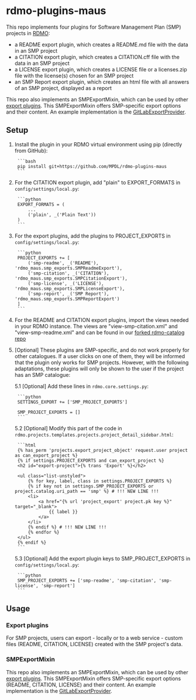 # rdmo-plugins-maus

This repo implements four plugins for Software Management Plan (SMP) projects in [RDMO](https://github.com/rdmorganiser/rdmo):

* a README export plugin, which creates a README.md file with the data in an SMP project
* a CITATION export plugin, which creates a CITATION.cff file with the data in an SMP project
* a LICENSE export plugin, which creates a LICENSE file or a licenses.zip file with the license(s) chosen for an SMP project
* an SMP Report export plugin, which creates an html file with all answers of an SMP project, displayed as a report

This repo also implements an SMPExportMixin, which can be used by other [export plugins](https://rdmo.readthedocs.io/en/latest/plugins/#project-export-plugins). This SMPExportMixin offers SMP-specific export options and their content. An example implementation is the [GitLabExportProvider](https://github.com/MPDL/rdmo-plugins-gitlab/tree/dev).


## Setup

1. Install the plugin in your RDMO virtual environment using pip (directly from GitHub):

        ```bash
        pip install git+https://github.com/MPDL/rdmo-plugins-maus
        ```

2. For the CITATION export plugin, add "plain" to EXPORT_FORMATS in `config/settings/local.py`:

        ```python
        EXPORT_FORMATS = (
            ...
            ('plain', _('Plain Text'))
        )
        ```

3. For the export plugins, add the plugins to PROJECT_EXPORTS in `config/settings/local.py`:

        ```python
        PROJECT_EXPORTS += [
            ('smp-readme', _('README'), 'rdmo_maus.smp_exports.SMPReadmeExport'),
            ('smp-citation', _('CITATION'), 'rdmo_maus.smp_exports.SMPCitationExport'),
            ('smp-license', _('LICENSE'), 'rdmo_maus.smp_exports.SMPLicenseExport'),
            ('smp-report', _('SMP Report'), 'rdmo_maus.smp_exports.SMPReportExport')
        ]
        ```

4. For the README and CITATION export plugins, import the views needed in your RDMO instance. The views are "view-smp-citation.xml" and "view-smp-readme.xml" and can be found in our [forked rdmo-catalog repo](https://github.com/MPDL/rdmo-catalog/tree/MPG-catalogues/rdmorganiser/views)

5. [Optional] These plugins are SMP-specific, and do not work properly for other catalogues. If a user clicks on one of them, they will be informed that the plugin only works for SMP projects. However, with the following adaptations, these plugins will only be shown to the user if the project has an SMP catalogue:

    5.1 [Optional] Add these lines in `rdmo.core.settings.py`:

        ```python
        SETTINGS_EXPORT += ['SMP_PROJECT_EXPORTS']

        SMP_PROJECT_EXPORTS = []
        ```

    5.2 [Optional] Modify this part of the code in `rdmo.projects.templates.projects.project_detail_sidebar.html`:

        ```html
        {% has_perm 'projects.export_project_object' request.user project as can_export_project %}
        {% if settings.PROJECT_EXPORTS and can_export_project %}
        <h2 id="export-project">{% trans 'Export' %}</h2>

        <ul class="list-unstyled">
            {% for key, label, class in settings.PROJECT_EXPORTS %}
            {% if key not in settings.SMP_PROJECT_EXPORTS or project.catalog.uri_path == 'smp' %} # !!! NEW LINE !!!
            <li>
                <a href="{% url 'project_export' project.pk key %}" target="_blank">
                    {{ label }}
                </a>
            </li>
            {% endif %} # !!! NEW LINE !!!
            {% endfor %}
        </ul>
        {% endif %}
        ```

    5.3 [Optional] Add the export plugin keys to SMP_PROJECT_EXPORTS in `config/settings/local.py`:

        ```python
        SMP_PROJECT_EXPORTS += ['smp-readme', 'smp-citation', 'smp-license', 'smp-report']
        ```

## Usage

### Export plugins

For SMP projects, users can export - locally or to a web service - custom files (README, CITATION, LICENSE) created with the SMP project's data.

### SMPExportMixin

This repo also implements an SMPExportMixin, which can be used by other [export plugins](https://rdmo.readthedocs.io/en/latest/plugins/#project-export-plugins). This SMPExportMixin offers SMP-specific export options (README, CITATION, LICENSE) and their content. An example implementation is the [GitLabExportProvider](https://github.com/MPDL/rdmo-plugins-gitlab/tree/dev).